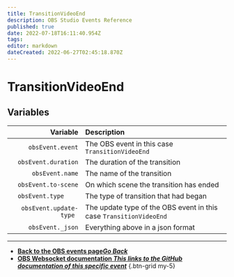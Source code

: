 ```yaml
---
title: TransitionVideoEnd
description: OBS Studio Events Reference
published: true
date: 2022-07-18T16:11:40.954Z
tags: 
editor: markdown
dateCreated: 2022-06-27T02:45:18.870Z
---
```


# TransitionVideoEnd

## Variables

| Variable | Description |
|---------:|:------------|
| `obsEvent.event` | The OBS event in this case `TransitionVideoEnd`
| `obsEvent.duration` | The duration of the transition
| `obsEvent.name` | The name of the transition
| `obsEvent.to-scene` | On which scene the transition has ended
| `obsEvent.type	` | The type of transition that had began
| `obsEvent.update-type	` | The update type of the OBS event in this case `TransitionVideoEnd`
| `obsEvent._json` | Everything above in a json format
---

- [<i class="mdi mdi-chevron-left"></i>**Back to the OBS events page*Go Back***](/en/Broadcasters/OBS/Events)
- [<i class="mdi mdi-github"></i> **OBS Websocket documentation *This links to the GitHub documentation of this specific event***](https://github.com/obsproject/obs-websocket/blob/4.x-current/docs/generated/protocol.md#transitionvideoend)
{.btn-grid my-5}
